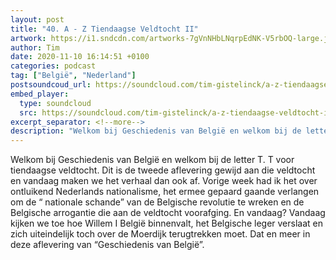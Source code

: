 ```yaml
---
layout: post
title: "40. A - Z Tiendaagse Veldtocht II"
artwork: https://i1.sndcdn.com/artworks-7gVnNHbLNqrpEdNK-V5rbOQ-large.jpg
author: Tim
date: 2020-11-10 16:14:51 +0100
categories: podcast
tag: ["België", "Nederland"]
postsoundcoud_url: https://soundcloud.com/tim-gistelinck/a-z-tiendaagse-veldtocht-ii
embed_player:
  type: soundcloud
  src: https://soundcloud.com/tim-gistelinck/a-z-tiendaagse-veldtocht-ii
excerpt_separator: <!--more-->
description: "Welkom bij Geschiedenis van België en welkom bij de letter T."
---
```

Welkom bij Geschiedenis van België en welkom bij de letter T. T voor tiendaagse veldtocht. Dit is de tweede aflevering gewijd aan die veldtocht en vandaag maken we het verhaal dan ook af. Vorige week had ik het over ontluikend Nederlands nationalisme, het ermee gepaard gaande verlangen om de “ nationale schande” van de Belgische revolutie te wreken en de Belgische arrogantie die aan de veldtocht voorafging. En vandaag? Vandaag kijken we toe hoe Willem I België binnenvalt, het Belgische leger verslaat en zich uiteindelijk toch over de Moerdijk terugtrekken moet. Dat en meer in deze aflevering van “Geschiedenis van België”.